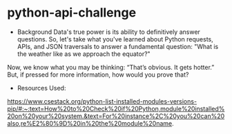 # python-api-challenge

- Background
Data's true power is its ability to definitively answer questions. So, let's take what you've learned about Python requests, APIs, and JSON traversals to answer a fundamental question: "What is the weather like as we approach the equator?"

Now, we know what you may be thinking: “That’s obvious. It gets hotter.” But, if pressed for more information, how would you prove that?

- Resources Used:

https://www.csestack.org/python-list-installed-modules-versions-pip/#:~:text=How%20to%20Check%20if%20Python,module%20installed%20on%20your%20system.&text=For%20instance%2C%20you%20can%20also,re%E2%80%9D%20in%20the%20module%20name.